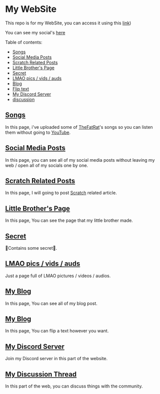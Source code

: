 # My WebSite

This repo is for my WebSite, you can access it using this [link](https://red78massive1573.github.io))

You can see my social's [here](https://app.simplenote.com/p/VywpG7)

Table of contents:
* [Songs](#songs)
* [Social Media Posts](#social)
* [Scratch Related Posts](#scratch)
* [Little Brother's Page](#lil)
* [Secret](#secret)
* [LMAO pics / vids / auds](#LMAO)
* [Blog](#blog)
* [Flip text](#flip)
* [My Discord Server](#discord)
* [discussion](#discuss)

## <a name="songs" href="https://red78massive1573.github.io/songs/">Songs</a>
In this page, i've uploaded some of [TheFatRat](https://www.youtube.com/c/TheFatRat)'s songs so you can listen them without going to [YouTube](https://www.youtube.com/).

## <a name="social" href="https://red78massive1573.github.io/social-media/">Social Media Posts</a>
In this page, you can see all of my social media posts without leaving my web / open all of my socials one by one.

## <a name="scratch" href="https://red78massive1573.github.io/scratch/">Scratch Related Posts</a>
In this page, I will going to post [Scratch](https://scratch.mit.edu/) related article.

## <a name="lil" href="https://red78massive1573.github.io/lil-bro-s-web/">Little Brother's Page</a>
In this page, You can see the page that my little brother made.

## <a name="secret" href="https://red78massive1573.github.io/secret/">Secret</a>
🤫Contains some secret🤫.

## <a name="LMAO" href="https://red78massive1573.github.io/LMAO/">LMAO pics / vids / auds</a>
Just a page full of LMAO pictures / videos / audios.

## <a name="blog" href="https://red78massive1573.github.io/blog">My Blog</a>
In this page, You can see all of my blog post.

## <a name="flip" href="https://red78massive1573.github.io/flip">My Blog</a>
In this page, You can flip a text however you want.

## <a name="discord" href="https://red78massive1573.github.io#discord">My Discord Server</a>
Join my Discord server in this part of the website.

## <a name="discuss" href="https://red78massive1573.github.io/#disqus_thread">My Discussion Thread</a>
In this part of the web, you can discuss things with the community.
